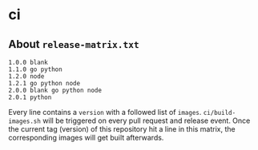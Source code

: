 # ci

## About `release-matrix.txt`

```text
1.0.0 blank
1.1.0 go python
1.2.0 node
1.2.1 go python node
2.0.0 blank go python node
2.0.1 python
```

Every line contains a `version` with a followed list of `images`. `ci/build-images.sh` will be triggered on every pull request and release event. Once the current tag (version) of this repository hit a line in this matrix, the corresponding images will get built afterwards.

